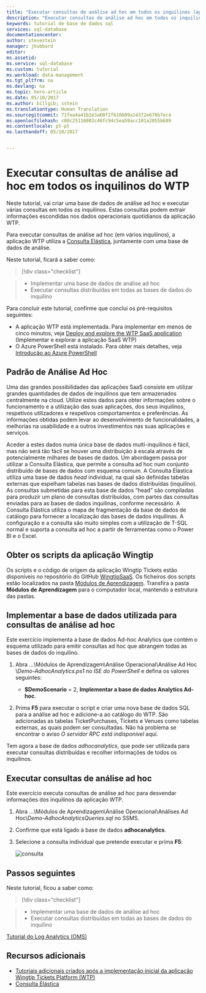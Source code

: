 ```yaml
---
title: "Executar consultas de análise ad hoc em todos os inquilinos (aplicação SaaS de exemplo com a Base de Dados SQL do Azure) | Microsoft Docs"
description: "Executar consultas de análise ad hoc em todos os inquilinos"
keywords: tutorial de base de dados sql
services: sql-database
documentationcenter: 
author: stevestein
manager: jhubbard
editor: 
ms.assetid: 
ms.service: sql-database
ms.custom: tutorial
ms.workload: data-management
ms.tgt_pltfrm: na
ms.devlang: na
ms.topic: hero-article
ms.date: 05/10/2017
ms.author: billgib; sstein
ms.translationtype: Human Translation
ms.sourcegitcommit: 71fea4a41b2e3a60f2f610609a14372e678b7ec4
ms.openlocfilehash: c00c25116002c46fc94c5ea59acc101a2055b689
ms.contentlocale: pt-pt
ms.lasthandoff: 05/10/2017


---
```

# <a name="run-ad-hoc-analytics-queries-across-all-wtp-tenants"></a>Executar consultas de análise ad hoc em todos os inquilinos do WTP

Neste tutorial, vai criar uma base de dados de análise ad hoc e executar várias consultas em todos os inquilinos. Estas consultas podem extrair informações escondidas nos dados operacionais quotidianos da aplicação WTP.

Para executar consultas de análise ad hoc (em vários inquilinos), a aplicação WTP utiliza a [Consulta Elástica](sql-database-elastic-query-overview.md), juntamente com uma base de dados de análise.


Neste tutorial, ficará a saber como:

> [!div class="checklist"]

> * Implementar uma base de dados de análise ad hoc
> * Executar consultas distribuídas em todas as bases de dados do inquilino



Para concluir este tutorial, confirme que conclui os pré-requisitos seguintes:

* A aplicação WTP está implementada. Para implementar em menos de cinco minutos, veja [Deploy and explore the WTP SaaS application](sql-database-saas-tutorial.md) (Implementar e explorar a aplicação SaaS WTP)
* O Azure PowerShell está instalado. Para obter mais detalhes, veja [Introdução ao Azure PowerShell](https://docs.microsoft.com/powershell/azure/get-started-azureps)


## <a name="ad-hoc-analytics-pattern"></a>Padrão de Análise Ad Hoc

Uma das grandes possibilidades das aplicações SaaS consiste em utilizar grandes quantidades de dados de inquilinos que tem armazenados centralmente na cloud. Utilize estes dados para obter informações sobre o funcionamento e a utilização das suas aplicações, dos seus inquilinos, respetivos utilizadores e respetivos comportamentos e preferências. As informações obtidas podem levar ao desenvolvimento de funcionalidades, a melhorias na usabilidade e a outros investimentos nas suas aplicações e serviços.

Aceder a estes dados numa única base de dados multi-inquilinos é fácil, mas não será tão fácil se houver uma distribuição à escala através de potencialmente milhares de bases de dados. Um abordagem passa por utilizar a Consulta Elástica, que permite a consulta ad hoc num conjunto distribuído de bases de dados com esquema comum. A Consulta Elástica utiliza uma base de dados *head* individual, na qual são definidas tabelas externas que espelham tabelas nas bases de dados distribuídas (inquilino). As consultas submetidas para esta base de dados “head” são compiladas para produzir um plano de consultas distribuídas, com partes das consultas enviadas para as bases de dados inquilinas, conforme necessário. A Consulta Elástica utiliza o mapa de fragmentação da base de dados de catálogo para fornecer a localização das bases de dados inquilinas. A configuração e a consulta são muito simples com a utilização de T-SQL normal e suporta a consulta ad hoc a partir de ferramentas como o Power BI e o Excel.

## <a name="get-the-wingtip-application-scripts"></a>Obter os scripts da aplicação Wingtip

Os scripts e o código de origem da aplicação Wingtip Tickets estão disponíveis no repositório do GitHub [WingtipSaaS](https://github.com/Microsoft/WingtipSaaS). Os ficheiros dos scripts estão localizados na pasta [Módulos de Aprendizagem](https://github.com/Microsoft/WingtipSaaS/tree/master/Learning%20Modules). Transfira a pasta **Módulos de Aprendizagem** para o computador local, mantendo a estrutura das pastas.

## <a name="deploy-the-database-used-for-ad-hoc-analytics-queries"></a>Implementar a base de dados utilizada para consultas de análise ad hoc

Este exercício implementa a base de dados Ad-hoc Analytics que contém o esquema utilizado para emitir consultas ad hoc que abrangem todas as bases de dados do inquilino.

1. Abra ...\\Módulos de Aprendizagem\\Análise Operacional\\Análise Ad Hoc \\*Demo-AdhocAnalytics.ps1* no *ISE do PowerShell* e defina os valores seguintes:
   * **$DemoScenario** = 2, **Implementar a base de dados Analytics Ad-hoc**.

1. Prima **F5** para executar o script e criar uma nova base de dados SQL para a análise ad hoc e adicione-a ao catálogo do WTP. São adicionadas as tabelas TicketPurchases, Tickets e Venues como tabelas externas, as quais podem ser consultadas.
   Não há problema se encontrar o aviso *O servidor RPC está indisponível* aqui.


Tem agora a base de dados *adhocanalytics*, que pode ser utilizada para executar consultas distribuídas e recolher informações de todos os inquilinos.

## <a name="run-ad-hoc-analytics-queries"></a>Executar consultas de análise ad hoc

Este exercício executa consultas de análise ad hoc para desvendar informações dos inquilinos da aplicação WTP.

1. Abra ...\\Módulos de Aprendizagem\\Análise Operacional\\Análises Ad Hoc\\*Demo-AdhocAnalyticsQueries.sql* no SSMS.
1. Confirme que está ligado à base de dados **adhocanalytics**.
1. Selecione a consulta individual que pretende executar e prima **F5**:

    ![consulta](media/sql-database-saas-tutorial-adhoc-analytics/query.png)




## <a name="next-steps"></a>Passos seguintes

Neste tutorial, ficou a saber como:

> [!div class="checklist"]

> * Implementar uma base de dados de análise ad hoc
> * Executar consultas distribuídas em todas as bases de dados do inquilino

[Tutorial do Log Analytics (OMS)](sql-database-saas-tutorial-log-analytics.md)

## <a name="additional-resources"></a>Recursos adicionais

* [Tutoriais adicionais criados após a implementação inicial da aplicação Wingtip Tickets Platform (WTP)](sql-database-wtp-overview.md#sql-database-wtp-saas-tutorials)
* [Consulta Elástica](sql-database-elastic-query-overview.md)

